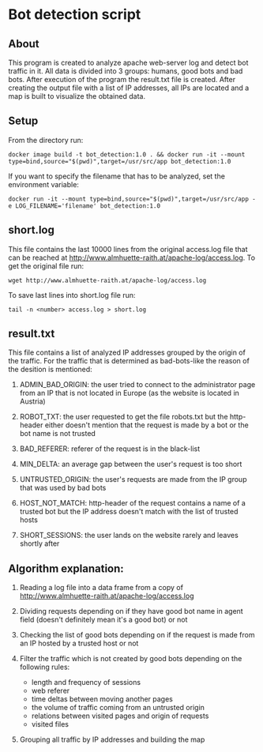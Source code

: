 # Bot detection script

## About
This program is created to analyze apache web-server log and detect bot traffic in it. All data is divided into 3 groups: humans, good bots and bad bots. After execution of the program the result.txt file is created. After creating the output file with a list of IP addresses, all IPs are located and a map is built to visualize the obtained data.

## Setup
From the directory run:
```
docker image build -t bot_detection:1.0 . && docker run -it --mount type=bind,source="$(pwd)",target=/usr/src/app bot_detection:1.0
```
If you want to specify the filename that has to be analyzed, set the environment variable:
```
docker run -it --mount type=bind,source="$(pwd)",target=/usr/src/app -e LOG_FILENAME='filename' bot_detection:1.0
```

## short.log
This file contains the last 10000 lines from the original access.log file that can be reached at http://www.almhuette-raith.at/apache-log/access.log. To get the original file run:
```
wget http://www.almhuette-raith.at/apache-log/access.log
```
To save last lines into short.log file run:
```
tail -n <number> access.log > short.log
```

## result.txt
This file contains a list of analyzed IP addresses grouped by the origin of the traffic. For the traffic that is determined as bad-bots-like the reason of the desition is mentioned:

1. ADMIN_BAD_ORIGIN: the user tried to connect to the administrator page from an IP that is not located in Europe (as the website is located in Austria)

2. ROBOT_TXT: the user requested to get the file robots.txt but the http-header either doesn't mention that the request is made by a bot or the bot name is not trusted

3. BAD_REFERER: referer of the request is in the black-list

4. MIN_DELTA: an average gap between the user's request is too short

5. UNTRUSTED_ORIGIN: the user's requests are made from the IP group that was used by bad bots

6. HOST_NOT_MATCH: http-header of the request contains a name of a trusted bot but the IP address doesn't match with the list of trusted hosts

7. SHORT_SESSIONS: the user lands on the website rarely and leaves shortly after

## Algorithm explanation:

1. Reading a log file into a data frame from a copy of http://www.almhuette-raith.at/apache-log/access.log

2. Dividing requests depending on if they have good bot name in agent field (doesn't definitely mean it's a good bot) or not

3. Checking the list of good bots depending on if the request is made from an IP hosted by a trusted host or not

4. Filter the traffic which is not created by good bots depending on the following rules:

	- length and frequency of sessions
	- web referer
	- time deltas between moving another pages
	- the volume of traffic coming from an untrusted origin
	- relations between visited pages and origin of requests
	- visited files

5. Grouping all traffic by IP addresses and building the map
